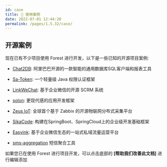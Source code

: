 ```yaml
---
id: case
title: 🌰 使用案例
date: 2022-07-01 12:44:20
permalink: /pages/1.5.32/case/
---
```


## 开源案例

现在已有不少项目使用 Forest 进行开发，以下是一些已知的开源项目案例:

- [Chat2DB](https://chat2db.ai/): 阿里巴巴开源的一款智能的通用数据库SQL客户端和报表工具

- [Sa-Token](https://sa-token.cc/): 一个轻量级 Java 权限认证框架

- [LinkWeChat](https://gitee.com/LinkWeChat/link-wechat): 基于企业微信的开源 SCRM 系统

- [solon](https://gitee.com/noear/solon): 更现代感的应用开发框架

- [Zeus IoT](https://github.com/zmops/zeus-iot): 全球首个基于 Zabbix 的开源物联网分布式采集平台

- [SikaCode](https://github.com/sika-code-cloud/sika-code): 构建在SpringBoot、SpringCloud上的企业级开发基础框架
  
- [Easyink](https://github.com/lianluoyi/easyink_System): 基于企业微信生态的一站式私域流量运营平台

- [sms-aggregation](https://gitee.com/the-wind-is-like-a-song/sms_aggregation) 短信聚合工具


如果您已在使用 Forest 进行项目开发，可以点击底部的 <b>\[帮助我们改善此文档\]</b> 进行编辑添加
